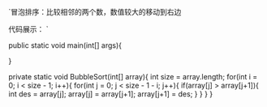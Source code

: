 `冒泡排序：比较相邻的两个数，数值较大的移动到右边

 代码展示：
`

public static void main(int[] args){
    
}

private static void BubbleSort(int[] array){
    int size = array.length;
    for(int i = 0; i < size - 1; i++){
        for(int j = 0; j < size - 1 - i; j++){
            if(array[j] > array[j+1]){
                int des = array[j];
                array[j] = array[j+1];
                array[j+1] = des;
            }
        }
    }
}